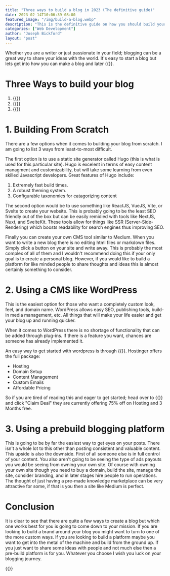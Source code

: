 ```yaml
---
title: "Three ways to build a blog in 2023 (The definitive guide)"
date: 2023-02-14T10:06:39-08:00
featured_image: "/img/build-a-blog.webp"
description: "This is the definitive guide on how you should build your blog site based on your needs."
categories: ["Web Development"]
author: "Joseph Bickford"
layout: "post"
---
```


Whether you are a writer or just passionate in your field; blogging can be a great way to share your ideas with the world. It's easy to start a blog but lets get into how you can make a blog and later {{<link href="https://thedeveloperpost.com/posts/monetize-blog/" name="how you can make money from your blog">}}.

# Three Ways to build your blog

1. {{<link href="#1-building-from-scratch" name="Manually with a javascript framework">}}
2. {{<link href="#2-using-a-cms-like-wordpress" name="Use a CMS like WordPress">}}
3. {{<link href="#3-using-a-prebuild-blogging-platform" name="Use a prebuild platform like Medium">}}

# 1. Building From Scratch

There are a few options when it comes to building your blog from scratch. I am going to list 3 ways from least-to-most difficult.

The first option is to use a static site generator called Hugo (this is what is used for this particular site). Hugo is excelent in terms of easy content managment and customizability, but will take some learning from even skilled Javascript developers. Great features of Hugo include:

1. Extremely fast build times.
2. A robust theming system.
3. Configurable taxonomies for catagorizing content

The second option would be to use something like ReactJS, VueJS, Vite, or Svelte to create your website. This is probably going to be the least SEO friendly out of the box but can be easily remidied with tools like NextJS, Nuxt, and SvelteKit. These tools allow for things like SSR (Server-Side-Rendering) which boosts readability for search engines thus improving SEO.

Finally you can create your own CMS tool similar to Medium. When you want to write a new blog there is no editing html files or markdown files. Simply click a button on your site and write away. This is probably the most complex of all of them and I wouldn't recommend doing this if your only goal is to create a personal blog. However, if you would like to build a platform for like minded people to share thoughts and ideas this is almost certainly something to consider.

# 2. Using a CMS like WordPress

This is the easiest option for those who want a completely custom look, feel, and domain name. WordPress allows easy SEO, publishing tools, build-in media management, etc. All things that will make your life easier and get your blog up and running quicker.

When it comes to WordPress there is no shortage of functionality that can be added through plug-ins. If there is a feature you want, chances are someone has already implemented it.

An easy way to get started with wordpress is through {{<link href="https://hostinger.com?REFERRALCODE=1JOSEPH40" name="Hostinger" target="_blank">}}. Hostinger offers the full package:

- Hosting
- Domain Setup
- Content Management
- Custom Emails
- Affordable Pricing

So if you are tired of reading this and eager to get started; head over to {{<link href="https://hostinger.com?REFERRALCODE=1JOSEPH40" name="Hostinger" target="_blank">}} and click "Claim Deal" they are currently offering 75% off on Hosting and 3 Months free.

# 3. Using a prebuild blogging platform

This is going to be by far the easiest way to get eyes on your posts. There isn't a whole lot to this other than posting consistent and valuable content. This upside is also the downside. First of all someone else is in full control of your content. You also aren't going to be seeing the type of ads payouts you would be seeing from owning your own site. Of course with owning your own site though you need to buy a domain, build the site, manage the site, consider branding, and in later stages hire people to run operations. The thought of just having a pre-made knowledge marketplace can be very attractive for some, if that is you then a site like Medium is perfect.

# Conclusion

It is clear to see that there are quite a few ways to create a blog but which one works best for you is going to come down to your mission. If you are looking to build a brand around your blog you might want to turn to one of the more custom ways. If you are looking to build a platform maybe you want to get into the metal of the machine and build from the ground up. If you just want to share some ideas with people and not much else then a pre-build platform is for you. Whatever you choose I wish you luck on your blogging journey.

{{<cta title="Get up to 75% off your Hostinger plan right now when you click here!" cta="Sign Up" href="https://hostinger.com?REFERRALCODE=1JOSEPH40">}}
